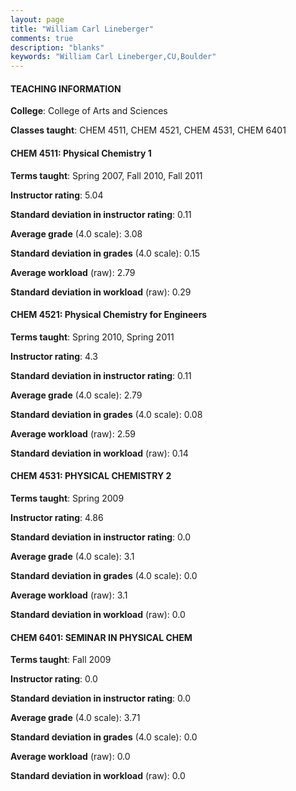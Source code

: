 ```yaml
---
layout: page
title: "William Carl Lineberger" 
comments: true
description: "blanks"
keywords: "William Carl Lineberger,CU,Boulder"
---
```

<head>
<script src="https://ajax.googleapis.com/ajax/libs/jquery/2.1.3/jquery.min.js"></script>
<script src="https://dl.dropboxusercontent.com/s/pc42nxpaw1ea4o9/highcharts.js?dl=0"></script>
<!-- <script src="../assets/js/highcharts.js"></script> -->
<style type="text/css">@font-face {
	font-family: "Bebas Neue";
	src: url(https://www.filehosting.org/file/details/544349/BebasNeue Regular.otf) format("opentype");
	}
	h1.Bebas { 
		font-family: "Bebas Neue", Verdana, Tahoma;
	}
</style>
</head>
	   
#### TEACHING INFORMATION

**College**: College of Arts and Sciences

**Classes taught**: CHEM 4511, CHEM 4521, CHEM 4531, CHEM 6401

#### CHEM 4511: Physical Chemistry 1

**Terms taught**: Spring 2007, Fall 2010, Fall 2011

**Instructor rating**: 5.04

**Standard deviation in instructor rating**: 0.11

**Average grade** (4.0 scale): 3.08

**Standard deviation in grades** (4.0 scale): 0.15

**Average workload** (raw): 2.79

**Standard deviation in workload** (raw): 0.29

#### CHEM 4521: Physical Chemistry for Engineers

**Terms taught**: Spring 2010, Spring 2011

**Instructor rating**: 4.3

**Standard deviation in instructor rating**: 0.11

**Average grade** (4.0 scale): 2.79

**Standard deviation in grades** (4.0 scale): 0.08

**Average workload** (raw): 2.59

**Standard deviation in workload** (raw): 0.14

#### CHEM 4531: PHYSICAL CHEMISTRY 2

**Terms taught**: Spring 2009

**Instructor rating**: 4.86

**Standard deviation in instructor rating**: 0.0

**Average grade** (4.0 scale): 3.1

**Standard deviation in grades** (4.0 scale): 0.0

**Average workload** (raw): 3.1

**Standard deviation in workload** (raw): 0.0

#### CHEM 6401: SEMINAR IN PHYSICAL CHEM

**Terms taught**: Fall 2009

**Instructor rating**: 0.0

**Standard deviation in instructor rating**: 0.0

**Average grade** (4.0 scale): 3.71

**Standard deviation in grades** (4.0 scale): 0.0

**Average workload** (raw): 0.0

**Standard deviation in workload** (raw): 0.0

